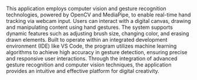 This application employs computer vision and gesture recognition technologies, powered by OpenCV and MediaPipe, to enable real-time hand tracking via webcam input. Users can interact with a digital canvas, drawing and manipulating content using hand gestures. The system supports dynamic features such as adjusting brush size, changing color, and erasing drawn elements. Built to operate within an integrated development environment (IDE) like VS Code, the program utilizes machine learning algorithms to achieve high accuracy in gesture detection, ensuring precise and responsive user interactions. Through the integration of advanced gesture recognition and computer vision techniques, the application provides an intuitive and effective platform for digital creativity.

